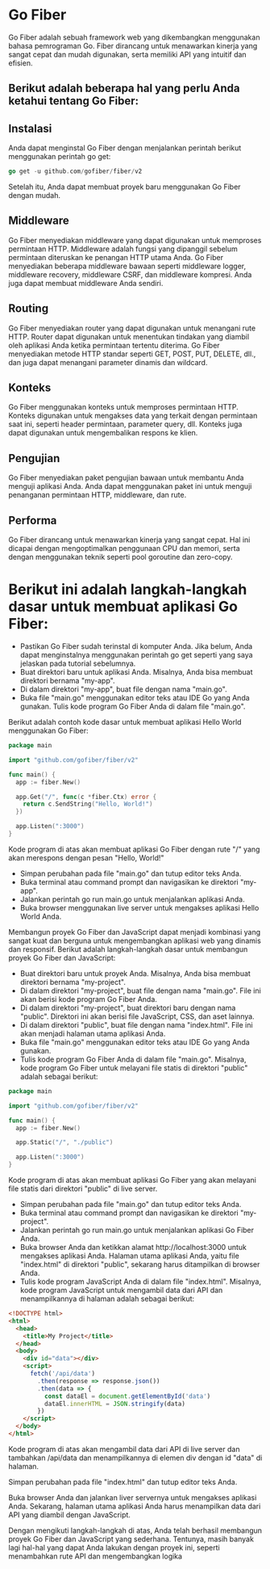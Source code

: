# Go Fiber
Go Fiber adalah sebuah framework web yang dikembangkan menggunakan bahasa pemrograman Go. Fiber dirancang untuk menawarkan kinerja yang sangat cepat dan mudah digunakan, serta memiliki API yang intuitif dan efisien.

## Berikut adalah beberapa hal yang perlu Anda ketahui tentang Go Fiber:
## Instalasi
Anda dapat menginstal Go Fiber dengan menjalankan perintah berikut menggunakan perintah go get:
```go
go get -u github.com/gofiber/fiber/v2
```
Setelah itu, Anda dapat membuat proyek baru menggunakan Go Fiber dengan mudah.

## Middleware
Go Fiber menyediakan middleware yang dapat digunakan untuk memproses permintaan HTTP. Middleware adalah fungsi yang dipanggil sebelum permintaan diteruskan ke penangan HTTP utama Anda. Go Fiber menyediakan beberapa middleware bawaan seperti middleware logger, middleware recovery, middleware CSRF, dan middleware kompresi. Anda juga dapat membuat middleware Anda sendiri.

## Routing
Go Fiber menyediakan router yang dapat digunakan untuk menangani rute HTTP. Router dapat digunakan untuk menentukan tindakan yang diambil oleh aplikasi Anda ketika permintaan tertentu diterima. Go Fiber menyediakan metode HTTP standar seperti GET, POST, PUT, DELETE, dll., dan juga dapat menangani parameter dinamis dan wildcard.

## Konteks
Go Fiber menggunakan konteks untuk memproses permintaan HTTP. Konteks digunakan untuk mengakses data yang terkait dengan permintaan saat ini, seperti header permintaan, parameter query, dll. Konteks juga dapat digunakan untuk mengembalikan respons ke klien.

## Pengujian
Go Fiber menyediakan paket pengujian bawaan untuk membantu Anda menguji aplikasi Anda. Anda dapat menggunakan paket ini untuk menguji penanganan permintaan HTTP, middleware, dan rute.

## Performa
Go Fiber dirancang untuk menawarkan kinerja yang sangat cepat. Hal ini dicapai dengan mengoptimalkan penggunaan CPU dan memori, serta dengan menggunakan teknik seperti pool goroutine dan zero-copy.

# Berikut ini adalah langkah-langkah dasar untuk membuat aplikasi Go Fiber:
- Pastikan Go Fiber sudah terinstal di komputer Anda. Jika belum, Anda dapat menginstalnya menggunakan perintah go get seperti yang saya jelaskan pada tutorial sebelumnya.
- Buat direktori baru untuk aplikasi Anda. Misalnya, Anda bisa membuat direktori bernama "my-app".
- Di dalam direktori "my-app", buat file dengan nama "main.go".
- Buka file "main.go" menggunakan editor teks atau IDE Go yang Anda gunakan.
Tulis kode program Go Fiber Anda di dalam file "main.go". 

Berikut adalah contoh kode dasar untuk membuat aplikasi Hello World menggunakan Go Fiber:
```go
package main

import "github.com/gofiber/fiber/v2"

func main() {
  app := fiber.New()

  app.Get("/", func(c *fiber.Ctx) error {
    return c.SendString("Hello, World!")
  })

  app.Listen(":3000")
}
```
Kode program di atas akan membuat aplikasi Go Fiber dengan rute "/" yang akan merespons dengan pesan "Hello, World!"
- Simpan perubahan pada file "main.go" dan tutup editor teks Anda.
- Buka terminal atau command prompt dan navigasikan ke direktori "my-app".
- Jalankan perintah go run main.go untuk menjalankan aplikasi Anda.
- Buka browser menggunakan live server untuk mengakses aplikasi Hello World Anda.

Membangun proyek Go Fiber dan JavaScript dapat menjadi kombinasi yang sangat kuat dan berguna untuk mengembangkan aplikasi web yang dinamis dan responsif. Berikut adalah langkah-langkah dasar untuk membangun proyek Go Fiber dan JavaScript:
- Buat direktori baru untuk proyek Anda. Misalnya, Anda bisa membuat direktori bernama "my-project".
- Di dalam direktori "my-project", buat file dengan nama "main.go". File ini akan berisi kode program Go Fiber Anda.
- Di dalam direktori "my-project", buat direktori baru dengan nama "public". Direktori ini akan berisi file JavaScript, CSS, dan aset lainnya.
- Di dalam direktori "public", buat file dengan nama "index.html". File ini akan menjadi halaman utama aplikasi Anda.
- Buka file "main.go" menggunakan editor teks atau IDE Go yang Anda gunakan.
- Tulis kode program Go Fiber Anda di dalam file "main.go". Misalnya, kode program Go Fiber untuk melayani file statis di direktori "public" adalah sebagai berikut:

```go
package main

import "github.com/gofiber/fiber/v2"

func main() {
  app := fiber.New()

  app.Static("/", "./public")

  app.Listen(":3000")
}
```
Kode program di atas akan membuat aplikasi Go Fiber yang akan melayani file statis dari direktori "public" di live server.
- Simpan perubahan pada file "main.go" dan tutup editor teks Anda.
- Buka terminal atau command prompt dan navigasikan ke direktori "my-project".
- Jalankan perintah go run main.go untuk menjalankan aplikasi Go Fiber Anda.
- Buka browser Anda dan ketikkan alamat http://localhost:3000 untuk mengakses aplikasi Anda. Halaman utama aplikasi Anda, yaitu file "index.html" di direktori "public", sekarang harus ditampilkan di browser Anda.
- Tulis kode program JavaScript Anda di dalam file "index.html". Misalnya, kode program JavaScript untuk mengambil data dari API dan menampilkannya di halaman adalah sebagai berikut:

```html
<!DOCTYPE html>
<html>
  <head>
    <title>My Project</title>
  </head>
  <body>
    <div id="data"></div>
    <script>
      fetch('/api/data')
        .then(response => response.json())
        .then(data => {
          const dataEl = document.getElementById('data')
          dataEl.innerHTML = JSON.stringify(data)
        })
    </script>
  </body>
</html>
```

Kode program di atas akan mengambil data dari API di live server dan tambahkan /api/data dan menampilkannya di elemen div dengan id "data" di halaman.

Simpan perubahan pada file "index.html" dan tutup editor teks Anda.

Buka browser Anda dan jalankan liver servernya untuk mengakses aplikasi Anda. Sekarang, halaman utama aplikasi Anda harus menampilkan data dari API yang diambil dengan JavaScript.

Dengan mengikuti langkah-langkah di atas, Anda telah berhasil membangun proyek Go Fiber dan JavaScript yang sederhana. Tentunya, masih banyak lagi hal-hal yang dapat Anda lakukan dengan proyek ini, seperti menambahkan rute API dan mengembangkan logika











